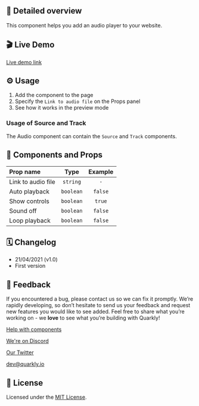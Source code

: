 ## 📖 Detailed overview

This component helps you add an audio player to your website.

## 🎬 Live Demo

[Live demo link](https://quarkly-catalog.netlify.app/audio/)

## ⚙️ Usage

1.  Add the component to the page
2.  Specify the `Link to audio file` on the Props panel
3.  See how it works in the preview mode

### Usage of Source and Track

The Audio component can contain the `Source` and `Track` components.

## 🧩 Components and Props

| Prop name          |   Type    | Example |
| :----------------- | :-------: | :-----: |
| Link to audio file | `string`  |   `-`   |
| Auto playback      | `boolean` | `false` |
| Show controls      | `boolean` | `true`  |
| Sound off          | `boolean` | `false` |
| Loop playback      | `boolean` | `false` |

## 🗓 Changelog

-   21/04/2021 (v1.0)
-   First version

## 📮 Feedback

If you encountered a bug, please contact us so we can fix it promptly. We’re rapidly developing, so don’t hesitate to send us your feedback and request new features you would like to see added. Feel free to share what you’re working on - we **love** to see what you’re building with Quarkly!

[Help with components](https://community.quarkly.io/c/requests/11)

[We're on Discord](https://discord.gg/f9KhSMGX)

[Our Twitter](https://twitter.com/quarklyapp)

[dev@quarkly.io](mailto:dev@quarkly.io)

## 📝 License

Licensed under the [MIT License](./LICENSE).
